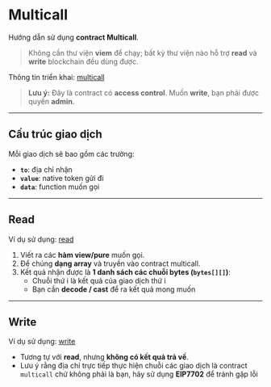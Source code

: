 # Multicall

Hướng dẫn sử dụng **contract Multicall**.

> Không cần thư viện **viem** để chạy; bất kỳ thư viện nào hỗ trợ **read** và **write** blockchain đều dùng được.

Thông tin triển khai: [multicall](./multicall.json)

> **Lưu ý:** Đây là contract có **access control**. Muốn **write**, bạn phải được quyền **admin**.

---

## Cấu trúc giao dịch

Mỗi giao dịch sẽ bao gồm các trường:

- **`to`**: địa chỉ nhận  
- **`value`**: native token gửi đi  
- **`data`**: function muốn gọi  

---

## Read

Ví dụ sử dụng: [read](./read.ts)

1. Viết ra các **hàm view/pure** muốn gọi.  
2. Để chúng **dạng array** và truyền vào contract multicall.  
3. Kết quả nhận được là **1 danh sách các chuỗi bytes (`bytes[][]`)**:  
   - Chuỗi thứ i là kết quả của giao dịch thứ i  
   - Bạn cần **decode / cast** để ra kết quả mong muốn

---

## Write

Ví dụ sử dụng: [write](./write.ts)

- Tương tự với **read**, nhưng **không có kết quả trả về**.
- Lưu ý rằng địa chỉ trực tiếp thực hiện chuỗi các giao dịch là contract `multicall` chứ không phải là bạn, hãy sử dụng **EIP7702** để tránh gặp lỗi
